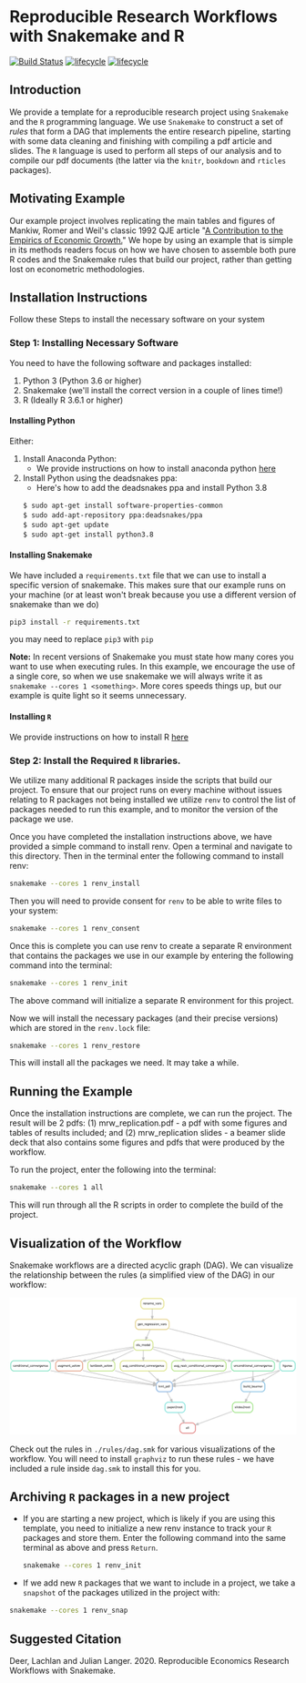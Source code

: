 # Reproducible Research Workflows with Snakemake and R

[![Build Status](https://travis-ci.org/lachlandeer/snakemake-econ-r.svg?branch=master)](https://travis-ci.org/lachlandeer/snakemake-econ-r)
[![lifecycle](https://img.shields.io/badge/lifecycle-maturing-blue.svg)](https://www.tidyverse.org/lifecycle/#maturing)
[![lifecycle](https://img.shields.io/badge/version-0.2-red.svg)]()

## Introduction

We provide a template for a reproducible research project using `Snakemake` and the `R` programming language.
We use `Snakemake` to construct a set of *rules* that form a DAG that implements the entire research pipeline, starting with some data cleaning and finishing with compiling a pdf article and slides.
The `R` language is used to perform all steps of our analysis and to compile our pdf documents (the latter via the `knitr`, `bookdown` and `rticles` packages).

## Motivating Example

Our example project involves replicating the main tables and figures of Mankiw, Romer and Weil's classic 1992 QJE article "[A Contribution to the Empirics of Economic Growth.](https://eml.berkeley.edu/~dromer/papers/MRW_QJE1992.pdf)"
We hope by using an example that is simple in its methods readers focus on how we have chosen to assemble both pure R codes and the Snakemake rules that build our project, rather than getting lost on econometric methodologies.

## Installation Instructions

Follow these Steps to install the necessary software on your system

### Step 1: Installing Necessary Software
You need to have the following software and packages installed:

1. Python 3 (Python 3.6 or higher)
2. Snakemake (we'll install the correct version in a couple of lines time!)
3. R (Ideally R 3.6.1 or higher)

#### Installing Python

Either:

1. Install Anaconda Python:
    - We provide instructions on how to install anaconda python [here](https://pp4rs.github.io/2020-uzh-installation-guide/python/)
2. Install Python using the deadsnakes ppa:
    - Here's how to add the deadsnakes ppa and install Python 3.8
    ```bash
    $ sudo apt-get install software-properties-common
    $ sudo add-apt-repository ppa:deadsnakes/ppa
    $ sudo apt-get update
    $ sudo apt-get install python3.8
    ```

#### Installing Snakemake

We have included a `requirements.txt` file that we can use to install a specific version of snakemake.
This makes sure that our example runs on your machine (or at least won't break because you use a different version of snakemake than we do)

``` bash
pip3 install -r requirements.txt
```

you may need to replace `pip3` with `pip`

**Note:** In recent versions of Snakemake you must state how many cores you want to use when executing rules. 
In this example, we encourage the use of a single core, so when we use snakemake we will always write it as `snakemake --cores 1 <something>`.
More cores speeds things up, but our example is quite light so it seems unnecessary.

#### Installing `R`

We provide instructions on how to install R [here](https://pp4rs.github.io/2020-uzh-installation-guide/r)

### Step 2: Install the Required `R` libraries.

We utilize many additional R packages inside the scripts that build our project.
To ensure that our project runs on every machine without issues relating to R packages not being installed we utilize `renv` to control the list of packages needed to run this example, and to monitor the version of the package we use.

Once you have completed the installation instructions above, we have provided a simple command to install renv.
Open a terminal and navigate to this directory.
Then in the terminal enter the following command to install renv:

``` bash
snakemake --cores 1 renv_install
```

Then you will need to provide consent for `renv` to be able to write files to your system:

``` bash
snakemake --cores 1 renv_consent
```

Once this is complete you can use renv to create a separate R environment that contains the packages we use in our example by entering the following command into the terminal:

``` bash
snakemake --cores 1 renv_init
```

The above command will initialize a separate R environment for this project.

Now we will install the necessary packages (and their precise versions) which are stored in the `renv.lock` file:

``` bash
snakemake --cores 1 renv_restore
```

This will install all the packages we need. It may take a while.

## Running the Example

Once the installation instructions are complete, we can run the project.
The result will be 2 pdfs: (1) mrw_replication.pdf - a pdf with some figures and tables of results included; and
(2) mrw_replication slides - a beamer slide deck that also contains some figures and pdfs that were produced by the workflow.

To run the project, enter the following into the terminal:

``` bash
snakemake --cores 1 all
```

This will run through all the R scripts in order to complete the build of the project.

## Visualization of the Workflow

Snakemake workflows are a directed acyclic graph (DAG).
We can visualize the relationship between the rules (a simplified view of the DAG) in our workflow:

![Rulegraph for MRW Workflow](./assets/rulegraph.png)

Check out the rules in `./rules/dag.smk` for various visualizations of the workflow. 
You will need to install `graphviz` to run these rules - we have included a rule inside `dag.smk` to install this for you. 

## Archiving `R` packages in a new project

* If you are starting a new project, which is likely if you are using
   this template, you need to initialize a new renv instance to
   track your `R` packages and store them.
   Enter the following command into the same terminal as above
   and press `Return`.

   ``` bash
   snakemake --cores 1 renv_init
   ```

* If we add new `R` packages that we want to include in a project, we take a `snapshot` of the packages utilized in the project with:

```bash
snakemake --cores 1 renv_snap
```

## Suggested Citation

Deer, Lachlan and Julian Langer. 2020. Reproducible Economics Research Workflows with Snakemake.
